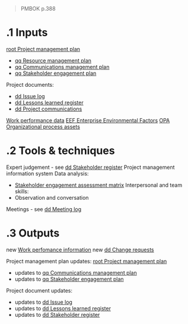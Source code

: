 > PMBOK p.388
# .1 Inputs

[root Project management plan](../Project%20Management%20Plans/root%20Project%20management%20plan.md)
* [qq Resource management plan](../Project%20Management%20Plans/qq%20Resource%20management%20plan.md)
* [qq Communications management plan](../Project%20Management%20Plans/qq%20Communications%20management%20plan.md)
* [qq Stakeholder engagement plan](../Project%20Management%20Plans/qq%20Stakeholder%20engagement%20plan.md)

Project documents:
* [dd Issue log](../Project%20Documents/dd%20Issue%20log.md)
* [dd Lessons learned register](../Project%20Documents/dd%20Lessons%20learned%20register.md)
* [dd Project communications](../Project%20Documents/dd%20Project%20communications.md)

[Work performance data](../0meta_lost_and_found/Work%20performance%20data.md)
[EEF Enterprise Environmental Factors](../EEF%20Enterprise%20Environmental%20Factors.md)
[OPA Organizational process assets](../OPA%20Organizational%20process%20assets.md)

# .2 Tools & techniques
Expert judgement - see [dd Stakeholder register](../Project%20Documents/dd%20Stakeholder%20register.md)
Project management information system
Data analysis:
* [Stakeholder engagement assessment matrix](../Tools%20and%20techniques/Stakeholder%20engagement%20assessment%20matrix.md)
Interpersonal and team skills:
* Observation and conversation

Meetings - see [dd Meeting log](../Project%20Documents/dd%20Meeting%20log.md)

# .3 Outputs
new [Work perfomance information](../0meta_lost_and_found/Work%20perfomance%20information.md)
new [dd Change requests](../Project%20Documents/dd%20Change%20requests.md)

Project management plan updates: [root Project management plan](../Project%20Management%20Plans/root%20Project%20management%20plan.md)
* updates to [qq Communications management plan](../Project%20Management%20Plans/qq%20Communications%20management%20plan.md)
* updates to [qq Stakeholder engagement plan](../Project%20Management%20Plans/qq%20Stakeholder%20engagement%20plan.md)

Project document updates:
* updates to [dd Issue log](../Project%20Documents/dd%20Issue%20log.md)
* updates to [dd Lessons learned register](../Project%20Documents/dd%20Lessons%20learned%20register.md)
* updates to [dd Stakeholder register](../Project%20Documents/dd%20Stakeholder%20register.md)


